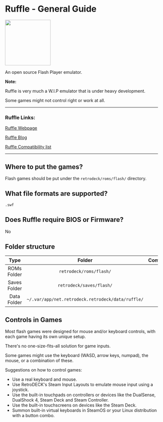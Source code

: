 # Ruffle - General Guide

<img src="../../../wiki_images/logos/ruffle-logo.svg" width="150">

An open source Flash Player emulator.

**Note:** 

Ruffle is very much a W.I.P emulator that is under heavy development. 

Some games might not control right or work at all.

---

### Ruffle Links:


[Ruffle Webpage](https://ruffle.rs/)

[Ruffle Blog](https://ruffle.rs/blog)

[Ruffle Compatibility list](https://ruffle.rs/compatibility)


---

## Where to put the games?

Flash games should be put under the `retrodeck/roms/flash/` directory.

## What file formats are supported?

`.swf`

## Does Ruffle require BIOS or Firmware?

No

## Folder structure

| Type    | Folder                 |          Comment     | 
|  :---:  | :---:                  |             :---:     |
| ROMs Folder |`retrodeck/roms/flash/` |                               | 
| Saves Folder |`retrodeck/saves/flash/` |                               | 
| Data Folder |`~/.var/app/net.retrodeck.retrodeck/data/ruffle/`         |   |

## Controls in Games

Most flash games were designed for mouse and/or keyboard controls, with each game having its own unique setup. 

There's no one-size-fits-all solution for game inputs. 

Some games might use the keyboard (WASD, arrow keys, numpad), the mouse, or a combination of these.

Suggestions on how to control games:

- Use a real keyboard and mouse.
- Use RetroDECK's Steam Input Layouts to emulate mouse input using a joystick.
- Use the built-in touchpads on controllers or devices like the DualSense, DualShock 4, Steam Deck and Steam Controller.
- Use the built-in touchscreens on devices like the Steam Deck.
- Summon built-in virtual keyboards in SteamOS or your Linux distribution with a button combo.

